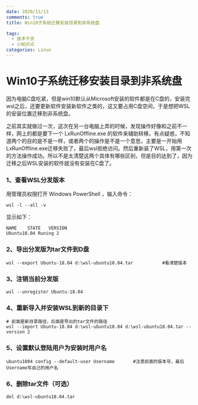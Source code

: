 ```yaml
---
date: 2020/11/13
comments: true
title: Win10子系统迁移安装目录到非系统盘

tags: 
  - 技术干货
  - 小知识点
categories: Linux
---
```




# Win10子系统迁移安装目录到非系统盘



​		因为电脑C盘吃紧，但是win10默认从Microsoft安装的软件都是在C盘的，安装完wsl之后，还要更新软件安装新软件之类的，这又要占用C盘空间，于是想把WSL的安装位置迁移到非系统盘。

​		之前其实就做过一次，这次在另一台电脑上弄的时候，发现操作好像和之前不一样，网上的都是要下一个 LxRunOffline.exe 的软件来辅助转移。有点疑惑，不知道两个的目的是不是一样，或者两个的操作是不是一个意思，主要是一开始用LxRunOffline.exe迁移失败了，最后wsl拒绝访问。然后重新装了WSL，用第一次的方法操作成功。所以不是太清楚这两个具体有哪些区别，但是目的达到了，因为迁移之后WSL安装的软件就没有安装在C盘了。



### 1、查看WSL分发版本

用管理员权限打开 Windows PowerShell ，输入命令：

```shell
wsl -l --all -v
```

显示如下：

```shell
NAME	STATE	VERSION
Ubuntu18.04 Runing 2
```



### 2、导出分发版为**tar**文件到D盘

```shell
wsl --export Ubuntu-18.04 d:\wsl-ubuntu18.04.tar		   #看清楚版本 
```



### 3、注销当前分发版

```shell
wsl --unregister Ubuntu-18.04
```



### 4、重新导入并安装WSL到新的目录下

```shell
# 前面是新目录路径，后面是导出的tar文件的路径
wsl --import Ubuntu-18.04 d:\wsl-ubuntu18.04 d:\wsl-ubuntu18.04.tar --version 2
```



### 5、设置默认登陆用户为安装时用户名

```shell
ubuntu1804 config --default-user Username		#注意前面的版本号，最后Username写自己的用户名
```



### 6、删除tar文件（可选）

```shell
del d:\wsl-ubuntu18.04.tar
```













